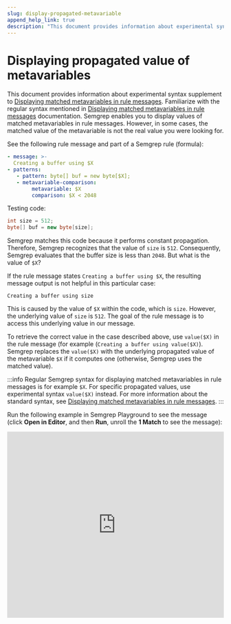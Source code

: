 ```yaml
---
slug: display-propagated-metavariable
append_help_link: true
description: "This document provides information about experimental syntax addition to [Displaying matched metavariable in rule message](/writing-rules/pattern-syntax/#displaying-matched-metavariable-in-rule-message). Semgrep enables you to display values of matched metavariables in rule messages. However, in some cases, the matched value of the metavariable is not the real value you were looking for."
---
```


# Displaying propagated value of metavariables

This document provides information about experimental syntax supplement to [Displaying matched metavariables in rule messages](/writing-rules/pattern-syntax/#displaying-matched-metavariables-in-rule-messages). Familiarize with the regular syntax mentioned in [Displaying matched metavariables in rule messages](/writing-rules/pattern-syntax/#displaying-matched-metavariables-in-rule-messages) documentation. Semgrep enables you to display values of matched metavariables in rule messages. However, in some cases, the matched value of the metavariable is not the real value you were looking for. 

See the following rule message and part of a Semgrep rule (formula):

```yaml
- message: >-
  Creating a buffer using $X
- patterns:
   - pattern: byte[] buf = new byte[$X];
   - metavariable-comparison:
        metavariable: $X
        comparison: $X < 2048
```

Testing code:

```java
int size = 512;
byte[] buf = new byte[size];
```

Semgrep matches this code because it performs constant propagation. Therefore, Semgrep recognizes that the value of `size` is `512`. Consequently, Semgrep evaluates that the buffer size is less than `2048`. But what is the value of `$X`?

If the rule message states `Creating a buffer using $X`, the resulting message output is not helpful in this particular case:

```
Creating a buffer using size
```

This is caused by the value of `$X` within the code, which is `size`. However, the underlying value of `size` is `512`. The goal of the rule message is to access this underlying value in our message.

To retrieve the correct value in the case described above, use `value($X)` in the rule message (for example (`Creating a buffer using value($X)`). Semgrep replaces the `value($X)` with the underlying propagated value of the metavariable `$X` if it computes one (otherwise, Semgrep uses the matched value).

:::info
Regular Semgrep syntax for displaying matched metavariables in rule messages is for example `$X`. For specific propagated values, use experimental syntax `value($X)` instead. For more information about the standard syntax, see [Displaying matched metavariables in rule messages](/writing-rules/pattern-syntax/#displaying-matched-metavariables-in-rule-messages).
:::

Run the following example in Semgrep Playground to see the message (click **Open in Editor**, and then **Run**, unroll the **1 Match** to see the message):

<iframe title="Metavariable value in message example" src="https://semgrep.dev/embed/editor?snippet=returntocorp:value-in-message-example" width="100%" height="432" frameborder="0"></iframe>